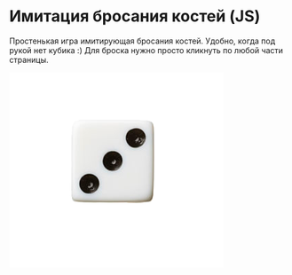 # Имитация бросания костей (JS)

Простенькая игра имитирующая бросания костей. Удобно, когда под рукой нет кубика :)
Для броска нужно просто кликнуть по любой части страницы.

<img src="img/screenshot.png" alt="Игра в Кубик на JS">
